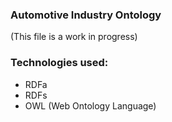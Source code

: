 
### Automotive Industry Ontology
(This file is a work in progress)

### Technologies used:
- RDFa
- RDFs
- OWL (Web Ontology Language)
